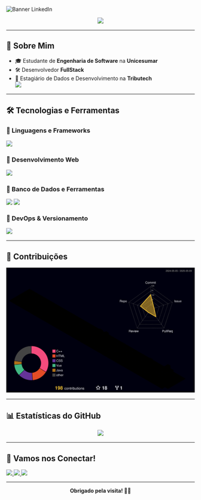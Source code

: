 ![Banner LinkedIn](https://i.imgur.com/HzLJjoN.png)

<p align="center">
  <a href="https://github.com/DenverCoder1/readme-typing-svg">
    <img src="https://readme-typing-svg.herokuapp.com?font=Time+New+Roman&color=cyan&size=25&center=true&vCenter=true&width=600&height=100&lines=Bem-vindo(a)+ao+meu+perfil+!">
  </a>
</p>

---

## 🚀 Sobre Mim

- 🎓 Estudante de **Engenharia de Software** na **Unicesumar**
- 🛠️ Desenvolvedor **FullStack** 
- 💼 Estagiário de Dados e Desenvolvimento na **Tributech**  
  <img src="https://i.imgur.com/zSYrcDD.png" width="120"/>

---

## 🛠️ Tecnologias e Ferramentas

### 🔹 Linguagens e Frameworks
<p align="left">
  <img src="https://skillicons.dev/icons?i=java,c,js,ts,python,nodejs,express,nextjs" height="40"/>
</p>

### 🔹 Desenvolvimento Web
<p align="left">
  <img src="https://skillicons.dev/icons?i=html,css,bootstrap,react,vue" height="40"/>
</p>

### 🔹 Banco de Dados e Ferramentas
<p align="left">
  <img src="https://skillicons.dev/icons?i=mysql,postgres" height="40"/>
  <img src="https://img.shields.io/badge/Pentaho-003A70?style=flat-square&logoColor=white&labelColor=003A70&label=Pentaho" height="25"/>
</p>

### 🔹 DevOps & Versionamento
<p align="left">
  <img src="https://skillicons.dev/icons?i=git,github,linux" height="40"/>
</p>

---

## 🧊 Contribuições

<div align="center">
  <img src="https://github.com/filiperuizb/filiperuizb/blob/main/profile-3d-contrib/profile-night-rainbow.svg" alt="3D GitHub Profile" />
</div>

---

## 📊 Estatísticas do GitHub

<div align="center">
  <a href="https://github.com/filiperuizb">
    <img src="https://streak-stats.demolab.com?user=filiperuizb&theme=dark&hide_border=false&locale=pt_BR"/>
  </a>
</div>

---

## 🤝 Vamos nos Conectar!

<p align="left">
  <a href="mailto:filiperuizboligon9@gmail.com">
    <img src="https://img.shields.io/badge/Gmail-D14836?style=for-the-badge&logo=gmail&logoColor=white"/>
  </a>
  <a href="https://www.linkedin.com/in/filipe-ruiz-boligon-8930582b6/">
    <img src="https://img.shields.io/badge/LinkedIn-0077B5?style=for-the-badge&logo=linkedin&logoColor=white"/>
  </a>
  <a href="https://www.instagram.com/filiperuiz.b/">
    <img src="https://img.shields.io/badge/Instagram-E4405F?style=for-the-badge&logo=instagram&logoColor=white"/>
  </a>
</p>

---

<div align="center">
  <b>Obrigado pela visita! 🚀✨</b>
</div>
